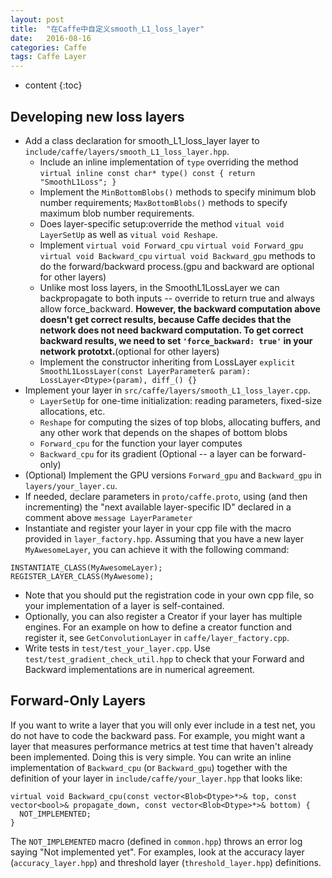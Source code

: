 ```yaml
---
layout: post
title:  "在Caffe中自定义smooth_L1_loss_layer"
date:   2016-08-16 
categories: Caffe 
tags: Caffe Layer 
---
```


* content
{:toc}

## Developing new loss layers






- Add a class declaration for smooth_L1_loss_layer layer to `include/caffe/layers/smooth_L1_loss_layer.hpp`. 
  * Include an inline implementation of `type` overriding the method `virtual inline const char* type() const { return "SmoothL1Loss"; }` 
  * Implement the `MinBottomBlobs()` methods to specify minimum blob number requirements; `MaxBottomBlobs()` methods to specify maximum blob number requirements.
  * Does layer-specific setup:override the method `vitual void LayerSetUp` as well as `vitual void Reshape`.
  * Implement `virtual void Forward_cpu` `virtual void Forward_gpu` `virtual void Backward_cpu` `virtual void Backward_gpu` methods to do the forward/backward process.(gpu and backward are optional for other layers)
  * Unlike most loss layers, in the SmoothL1LossLayer we can backpropagate to both inputs -- override to return true and always allow force_backward. **However, the backward computation above doesn't get correct results, because Caffe decides that the network does not need backward computation. To get correct backward results, we need to set `'force_backward: true'` in your network prototxt.**(optional for other layers)
  * Implement the constructor inheriting from LossLayer `explicit SmoothL1LossLayer(const LayerParameter& param): LossLayer<Dtype>(param), diff_() {}`
- Implement your layer in `src/caffe/layers/smooth_L1_loss_layer.cpp`.
  * `LayerSetUp` for one-time initialization: reading parameters, fixed-size allocations, etc.
  * `Reshape` for computing the sizes of top blobs, allocating buffers, and any other work that depends on the shapes of bottom blobs
  * `Forward_cpu` for the function your layer computes
  * `Backward_cpu` for its gradient (Optional -- a layer can be forward-only)
- (Optional) Implement the GPU versions `Forward_gpu` and `Backward_gpu` in `layers/your_layer.cu`.
- If needed, declare parameters in `proto/caffe.proto`, using (and then incrementing) the "next available layer-specific ID" declared in a comment above `message LayerParameter`
- Instantiate and register your layer in your cpp file with the macro provided in `layer_factory.hpp`. Assuming that you have a new layer `MyAwesomeLayer`, you can achieve it with the following command:
````
INSTANTIATE_CLASS(MyAwesomeLayer);
REGISTER_LAYER_CLASS(MyAwesome);
````
- Note that you should put the registration code in your own cpp file, so your implementation of a layer is self-contained.
- Optionally, you can also register a Creator if your layer has multiple engines. For an example on how to define a creator function and register it, see `GetConvolutionLayer` in `caffe/layer_factory.cpp`.
- Write tests in `test/test_your_layer.cpp`. Use `test/test_gradient_check_util.hpp` to check that your Forward and Backward implementations are in numerical agreement.

## Forward-Only Layers
If you want to write a layer that you will only ever include in a test net, you do not have to code the backward pass. For example, you might want a layer that measures performance metrics at test time that haven't already been implemented.
Doing this is very simple. You can write an inline implementation of `Backward_cpu` (or `Backward_gpu`) together with the definition of your layer in `include/caffe/your_layer.hpp` that looks like:
````
virtual void Backward_cpu(const vector<Blob<Dtype>*>& top, const vector<bool>& propagate_down, const vector<Blob<Dtype>*>& bottom) {
  NOT_IMPLEMENTED;
}
````
The `NOT_IMPLEMENTED` macro (defined in `common.hpp`) throws an error log saying "Not implemented yet". For examples, look at the accuracy layer (`accuracy_layer.hpp`) and threshold layer (`threshold_layer.hpp`) definitions.
